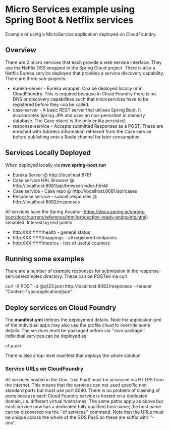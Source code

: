 # Micro Services example using Spring Boot & Netflix services
Example of using a MicroService application deployed on CloudFoundry.

## Overview
There are 2 micro services that each provide a web service interface. They use the Netflix OSS wrapped in the Spring Cloud project. There is also a Netflix Eureka service deployed that provides a service discovery capability. There are three sub-projects:-
* eureka-server - Eureka wrapper. Cna be deployed locally or in CloudFoundry. This is required because in Cloud Foundry there is no DNS or discovery capabilities such that microservices have to be registered before they cna be called.
* case-server - A basic REST server that utilises Spring Boot. It incorporates Spring JPA and uses an non-persistent in memory database. The Case object is the only entity persisted.
* response-service - Accepts submitted Responses as a POST. These are enriched with Address information retrieved form the Case service before publishing onto a Redis channel for later consumption.

## Services Locally Deployed
When deployed locally via **mvn spring-boot:run**

* Eureka Server @ http://localhost:8761
* Case service HAL Browser @ http://localhost:8081/api/browser/index.html#
* Case service - Case repo @ http://localhost:8081/api/cases
* Response service - submit responses @ http://localhost:8082/responses

All services have the Spring Acuator (https://docs.spring.io/spring-boot/docs/current/reference/html/production-ready-endpoints.html) senabled. Interesting end points
* http:XXX:YYY/health - general status
* http:XXX:YYY/mappings - all registered endpoints
* http:XXX:YYY/metrics - lots of useful counters

## Running some examples
There are a number of example responses for submission in the response-service/examples directory. These can be POSTed via curl.

curl -X POST -d @q123.json http://localhost:8082/responses --header "Content-Type:application/json"

## Deploy services on Cloud Foundry
The **manifest.yml** defines the deployment details. Note the application.yml of the individual apps may also use the profile *cloud* to override some details. The services must be packaged before via ''mvn package''.
Individual services can be deployed as

cf push

There is also a top-level manifest that deploys the whole solution.

### Service URLs on CloudFoundry
All services hosted in the Gov. Trial PaaS must be accessed via HTTPS from the internet. This means that the services can not used specific non standard ports but must use port 8080. There is no problem of clashing of ports because each Cloud Foundry service is hosted on a dedicated domain, i.e. different virtual hostnames. The same paths apply as above but each service now has a dedicated fully qualified host name; the host name can be discovered via the ''cf services'' command.
Note that the URLs must be unique across the whole of the GDS PaaS so these are suffix with ''-ons''.
